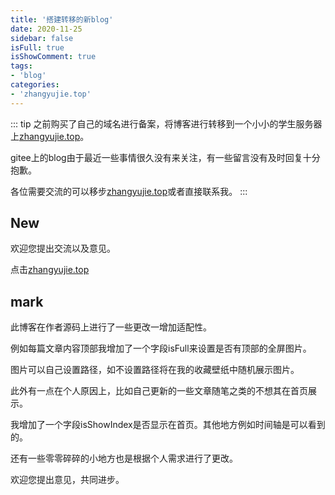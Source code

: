 ```yaml
---
title: '搭建转移的新blog'
date: 2020-11-25
sidebar: false
isFull: true
isShowComment: true
tags:
- 'blog'
categories:
- 'zhangyujie.top'
---
```


::: tip
之前购买了自己的域名进行备案，将博客进行转移到一个小小的学生服务器上[zhangyujie.top](https://zhangyujie.top)。

gitee上的blog由于最近一些事情很久没有来关注，有一些留言没有及时回复十分抱歉。

各位需要交流的可以移步[zhangyujie.top](https://zhangyujie.top)或者直接联系我。
:::

<!-- more -->

## New

欢迎您提出交流以及意见。

点击[zhangyujie.top](https://zhangyujie.top)

## mark

此博客在作者源码上进行了一些更改一增加适配性。

例如每篇文章内容顶部我增加了一个字段isFull来设置是否有顶部的全屏图片。

图片可以自己设置路径，如不设置路径将在我的收藏壁纸中随机展示图片。

此外有一点在个人原因上，比如自己更新的一些文章随笔之类的不想其在首页展示。

我增加了一个字段isShowIndex是否显示在首页。其他地方例如时间轴是可以看到的。

还有一些零零碎碎的小地方也是根据个人需求进行了更改。

欢迎您提出意见，共同进步。